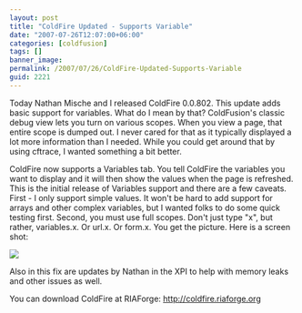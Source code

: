 ```yaml
---
layout: post
title: "ColdFire Updated - Supports Variable"
date: "2007-07-26T12:07:00+06:00"
categories: [coldfusion]
tags: []
banner_image: 
permalink: /2007/07/26/ColdFire-Updated-Supports-Variable
guid: 2221
---
```


Today Nathan Mische and I released ColdFire 0.0.802. This update adds basic support for variables. What do I mean by that? ColdFusion's classic debug view lets you turn on various scopes. When you view a page, that entire scope is dumped out. I never cared for that as it typically displayed a lot more information than I needed. While you could get around that by using cftrace, I wanted something a bit better.

ColdFire now supports a Variables tab. You tell ColdFire the variables you want to display and it will then show the values when the page is refreshed. This is the initial release of Variables support and there are a few caveats. First - I only support simple values. It won't be hard to add support for arrays and other complex variables, but I wanted folks to do some quick testing first. Second, you must use full scopes. Don't just type "x", but rather, variables.x. Or url.x. Or form.x. You get the picture. Here is a screen shot:


<img src="https://static.raymondcamden.com/images/coldfire8.png">

Also in this fix are updates by Nathan in the XPI to help with memory leaks and other issues as well.

You can download ColdFire at RIAForge: <a href="http://coldfire.riaforge.org">http://coldfire.riaforge.org</a>